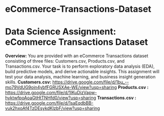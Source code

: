 # eCommerce-Transactions-Dataset

# **Data Science Assignment: eCommerce Transactions Dataset**
**Overview:**
You are provided with an eCommerce Transactions dataset consisting of three files:
Customers.csv, Products.csv, and Transactions.csv. Your task is to perform
exploratory data analysis (EDA), build predictive models, and derive actionable insights. This
assignment will test your data analysis, machine learning, and business insight generation skills.
**Customers.csv:**
https://drive.google.com/file/d/1bu_--mo79VdUG9oin4ybfFGRUSXAe-WE/view?usp=sharing
**Products.csv :**
https://drive.google.com/file/d/1IKuDizVapw-hyktwfpoAoaGtHtTNHfd0/view?usp=sharing
**Transactions.csv :**
https://drive.google.com/file/d/1saEqdbBB-vuk2hxoAf4TzDEsykdKlzbF/view?usp=sharing
